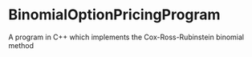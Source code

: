 BinomialOptionPricingProgram
============================

A program in C++ which implements the Cox-Ross-Rubinstein binomial method
